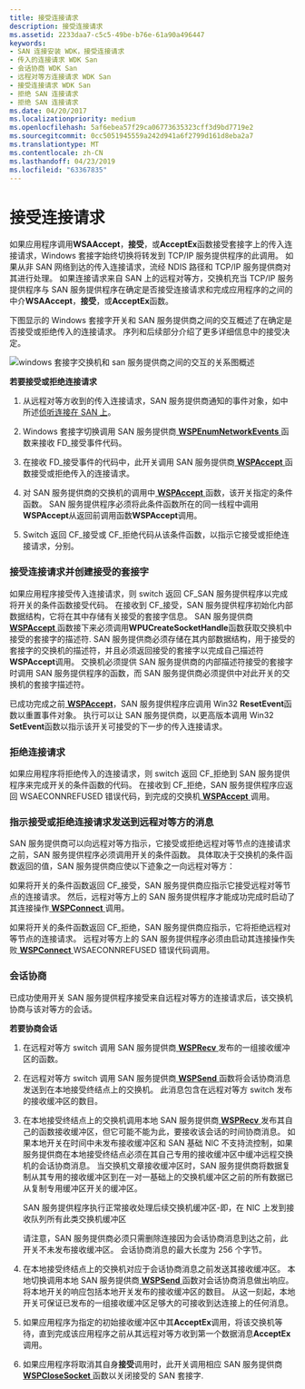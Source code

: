 ```yaml
---
title: 接受连接请求
description: 接受连接请求
ms.assetid: 2233daa7-c5c5-49be-b76e-61a90a496447
keywords:
- SAN 连接安装 WDK，接受连接请求
- 传入的连接请求 WDK San
- 会话协商 WDK San
- 远程对等方连接请求 WDK San
- 接受连接请求 WDK San
- 拒绝 SAN 连接请求
- 拒绝 SAN 连接请求
ms.date: 04/20/2017
ms.localizationpriority: medium
ms.openlocfilehash: 5af6ebea57f29ca06773635323cff3d9bd7719e2
ms.sourcegitcommit: 0cc5051945559a242d941a6f2799d161d8eba2a7
ms.translationtype: MT
ms.contentlocale: zh-CN
ms.lasthandoff: 04/23/2019
ms.locfileid: "63367835"
---
```

# <a name="accepting-connection-requests"></a>接受连接请求





如果应用程序调用**WSAAccept**，**接受**，或**AcceptEx**函数接受套接字上的传入连接请求，Windows 套接字始终切换将转发到 TCP/IP 服务提供程序的此调用。 如果从非 SAN 网络到达的传入连接请求，流经 NDIS 路径和 TCP/IP 服务提供商对其进行处理。 如果连接请求来自 SAN 上的远程对等方，交换机充当 TCP/IP 服务提供程序与 SAN 服务提供程序在确定是否接受连接请求和完成应用程序的之间的中介**WSAAccept**，**接受**，或**AcceptEx**函数。

下图显示的 Windows 套接字开关和 SAN 服务提供商之间的交互概述了在确定是否接受或拒绝传入的连接请求。 序列和后续部分介绍了更多详细信息中的接受决定。

![windows 套接字交换机和 san 服务提供商之间的交互的关系图概述](images/apiflow5.png)

 **若要接受或拒绝连接请求**

1.  从远程对等方收到的传入连接请求，SAN 服务提供商通知的事件对象，如中所述[侦听连接在 SAN 上](listening-for-connections-on-a-san.md)。

2.  Windows 套接字切换调用 SAN 服务提供商[ **WSPEnumNetworkEvents** ](https://msdn.microsoft.com/library/windows/hardware/ff566284)函数来接收 FD\_接受事件代码。

3.  在接收 FD\_接受事件的代码中，此开关调用 SAN 服务提供商[ **WSPAccept** ](https://msdn.microsoft.com/library/windows/hardware/ff566266)函数接受或拒绝传入的连接请求。

4.  对 SAN 服务提供商的交换机的调用中[ **WSPAccept** ](https://msdn.microsoft.com/library/windows/hardware/ff566266)函数，该开关指定的条件函数。 SAN 服务提供程序必须将此条件函数所在的同一线程中调用**WSPAccept**从返回前调用函数**WSPAccept**调用。

5.  Switch 返回 CF\_接受或 CF\_拒绝代码从该条件函数，以指示它接受或拒绝连接请求，分别。

### <a name="accepting-a-connection-request-and-creating-an-accepting-socket"></a>接受连接请求并创建接受的套接字

如果应用程序接受传入连接请求，则 switch 返回 CF\_SAN 服务提供程序以完成将开关的条件函数接受代码。 在接收到 CF\_接受，SAN 服务提供程序初始化内部数据结构，它将在其中存储有关接受的套接字信息。 SAN 服务提供商[ **WSPAccept** ](https://msdn.microsoft.com/library/windows/hardware/ff566266)函数接下来必须调用**WPUCreateSocketHandle**函数获取交换机中接受的套接字的描述符. SAN 服务提供商必须存储在其内部数据结构，用于接受的套接字的交换机的描述符，并且必须返回接受的套接字以完成自己描述符**WSPAccept**调用。 交换机必须提供 SAN 服务提供商的内部描述符接受的套接字时调用 SAN 服务提供程序的函数，而 SAN 服务提供商必须提供中对此开关的交换机的套接字描述符。

已成功完成之前[ **WSPAccept**](https://msdn.microsoft.com/library/windows/hardware/ff566266)，SAN 服务提供程序应调用 Win32 **ResetEvent**函数以重置事件对象。 执行可以让 SAN 服务提供商，以更高版本调用 Win32 **SetEvent**函数以指示该开关可接受的下一步的传入连接请求。

### <a name="rejecting-a-connection-request"></a>拒绝连接请求

如果应用程序将拒绝传入的连接请求，则 switch 返回 CF\_拒绝到 SAN 服务提供程序来完成开关的条件函数的代码。 在接收到 CF\_拒绝，SAN 服务提供程序应返回 WSAECONNREFUSED 错误代码，到完成的交换机[ **WSPAccept** ](https://msdn.microsoft.com/library/windows/hardware/ff566266)调用。

### <a name="indicating-acceptance-or-refusal-of-a-connection-request-to-a-remote-peer"></a>指示接受或拒绝连接请求发送到远程对等方的消息

SAN 服务提供商可以向远程对等方指示，它接受或拒绝远程对等节点的连接请求之前，SAN 服务提供程序必须调用开关的条件函数。 具体取决于交换机的条件函数返回的值，SAN 服务提供商应使以下迹象之一向远程对等方：

如果将开关的条件函数返回 CF\_接受，SAN 服务提供商应指示它接受远程对等节点的连接请求。 然后，远程对等方上的 SAN 服务提供程序才能成功完成时启动了其连接操作[ **WSPConnect** ](https://msdn.microsoft.com/library/windows/hardware/ff566275)调用。

如果将开关的条件函数返回 CF\_拒绝，SAN 服务提供商应指示，它将拒绝远程对等节点的连接请求。 远程对等方上的 SAN 服务提供程序必须由启动其连接操作失败[ **WSPConnect** ](https://msdn.microsoft.com/library/windows/hardware/ff566275) WSAECONNREFUSED 错误代码调用。

### <a name="session-negotiation"></a>会话协商

已成功使用开关 SAN 服务提供程序接受来自远程对等方的连接请求后，该交换机协商与该对等方的会话。

 **若要协商会话**

1.  在远程对等方 switch 调用 SAN 服务提供商[ **WSPRecv** ](https://msdn.microsoft.com/library/windows/hardware/ff566309)发布的一组接收缓冲区的函数。

2.  在远程对等方 switch 调用 SAN 服务提供商[ **WSPSend** ](https://msdn.microsoft.com/library/windows/hardware/ff566316)函数将会话协商消息发送到在本地接受终结点上的交换机。 此消息包含在远程对等方 switch 发布的接收缓冲区的数目。

3.  在本地接受终结点上的交换机调用本地 SAN 服务提供商[ **WSPRecv** ](https://msdn.microsoft.com/library/windows/hardware/ff566309)发布其自己的函数接收缓冲区，但它可能不能为此，要接收该会话的时间协商消息。 如果本地开关在时间中未发布接收缓冲区和 SAN 基础 NIC 不支持流控制，如果服务提供商在本地接受终结点必须在其自己专用的接收缓冲区中缓冲远程交换机的会话协商消息。 当交换机文章接收缓冲区时，SAN 服务提供商将数据复制从其专用的接收缓冲区到在一对一基础上的交换机缓冲区之前的所有数据已从复制专用缓冲区开关的缓冲区。

    SAN 服务提供程序执行正常接收处理后续交换机缓冲区-即，在 NIC 上发到接收队列所有此类交换机缓冲区

    请注意，SAN 服务提供商必须只需删除连接因为会话协商消息到达之前，此开关不未发布接收缓冲区。 会话协商消息的最大长度为 256 个字节。

4.  在本地接受终结点上的交换机对应于会话协商消息之前发送其接收缓冲区。 本地切换调用本地 SAN 服务提供商[ **WSPSend** ](https://msdn.microsoft.com/library/windows/hardware/ff566316)函数对会话协商消息做出响应。 将本地开关的响应包括本地开关发布的接收缓冲区的数目。 从这一刻起，本地开关可保证已发布的一组接收缓冲区足够大的可接收到达连接上的任何消息。

5.  如果应用程序为指定的初始接收缓冲区中其**AcceptEx**调用，将该交换机等待，直到完成该应用程序之前从其远程对等方收到第一个数据消息**AcceptEx**调用。

6.  如果应用程序将取消其自身**接受**调用时，此开关调用相应 SAN 服务提供商[ **WSPCloseSocket** ](https://msdn.microsoft.com/library/windows/hardware/ff566273)函数以关闭接受的 SAN 套接字.

 

 





